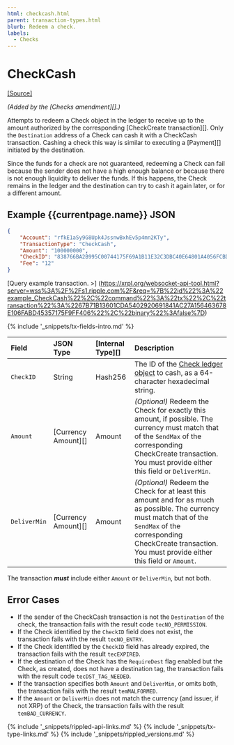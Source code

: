 ```yaml
---
html: checkcash.html
parent: transaction-types.html
blurb: Redeem a check.
labels:
  - Checks
---
```

# CheckCash
[[Source]](https://github.com/ripple/rippled/blob/master/src/ripple/app/tx/impl/CashCheck.cpp "Source")

_(Added by the [Checks amendment][].)_

Attempts to redeem a Check object in the ledger to receive up to the amount authorized by the corresponding [CheckCreate transaction][]. Only the `Destination` address of a Check can cash it with a CheckCash transaction. Cashing a check this way is similar to executing a [Payment][] initiated by the destination.

Since the funds for a check are not guaranteed, redeeming a Check can fail because the sender does not have a high enough balance or because there is not enough liquidity to deliver the funds. If this happens, the Check remains in the ledger and the destination can try to cash it again later, or for a different amount.

## Example {{currentpage.name}} JSON

```json
{
    "Account": "rfkE1aSy9G8Upk4JssnwBxhEv5p4mn2KTy",
    "TransactionType": "CheckCash",
    "Amount": "100000000",
    "CheckID": "838766BA2B995C00744175F69A1B11E32C3DBC40E64801A4056FCBD657F57334",
    "Fee": "12"
}
```
[Query example transaction. >] (https://xrpl.org/websocket-api-tool.html?server=wss%3A%2F%2Fs1.ripple.com%2F&req=%7B%22id%22%3A%22example_CheckCash%22%2C%22command%22%3A%22tx%22%2C%22transaction%22%3A%2267B71B13601CDA5402920691841AC27A156463678E106FABD45357175F9FF406%22%2C%22binary%22%3Afalse%7D)

{% include '_snippets/tx-fields-intro.md' %}
<!--{# fix md highlighting_ #}-->

| Field        | JSON Type           | [Internal Type][] | Description         |
|:-------------|:--------------------|:------------------|:--------------------|
| `CheckID`    | String              | Hash256           | The ID of the [Check ledger object](check.html) to cash, as a 64-character hexadecimal string. |
| `Amount`     | [Currency Amount][] | Amount            | _(Optional)_ Redeem the Check for exactly this amount, if possible. The currency must match that of the `SendMax` of the corresponding CheckCreate transaction. You must provide either this field or `DeliverMin`. |
| `DeliverMin` | [Currency Amount][] | Amount            | _(Optional)_ Redeem the Check for at least this amount and for as much as possible. The currency must match that of the `SendMax` of the corresponding CheckCreate transaction. You must provide either this field or `Amount`. |

The transaction ***must*** include either `Amount` or `DeliverMin`, but not both.

## Error Cases

- If the sender of the CheckCash transaction is not the `Destination` of the check, the transaction fails with the result code `tecNO_PERMISSION`.
- If the Check identified by the `CheckID` field does not exist, the transaction fails with the result `tecNO_ENTRY`.
- If the Check identified by the `CheckID` field has already expired, the transaction fails with the result `tecEXPIRED`.
- If the destination of the Check has the `RequireDest` flag enabled but the Check, as created, does not have a destination tag, the transaction fails with the result code `tecDST_TAG_NEEDED`.
- If the transaction specifies both `Amount` and `DeliverMin`, or omits both, the transaction fails with the result `temMALFORMED`.
- If the `Amount` or `DeliverMin` does not match the currency (and issuer, if not XRP) of the Check, the transaction fails with the result `temBAD_CURRENCY`.

<!--{# common link defs #}-->
{% include '_snippets/rippled-api-links.md' %}
{% include '_snippets/tx-type-links.md' %}
{% include '_snippets/rippled_versions.md' %}
